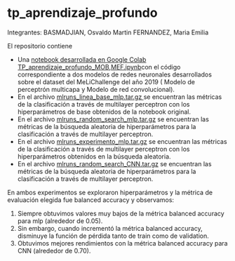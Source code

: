 # tp_aprendizaje_profundo

Integrantes:
BASMADJIAN, Osvaldo Martin
FERNANDEZ, Maria Emilia
 
El repositorio contiene
- Una [notebook desarrollada en Google Colab](https://colab.research.google.com/drive/14TmnnhidXVtJ8tmeZa_jq-A17qTvlDbZ?usp=sharing) [TP_aprendizaje_profundo_MOB,MEF.ipynb](https://github.com/martinbas/tp_aprendizaje_profundo/blob/main/TP_aprendizaje_profundo_MOB%2CMEF.ipynb)con el código correspondiente a dos modelos de redes neuronales desarrollados sobre el dataset del MeLiChallenge del año 2019 ( Modelo de perceptrón multicapa y Modelo de red convolucional).
- En el archivo [mlruns_linea_base_mlp.tar.gz ](https://github.com/martinbas/tp_aprendizaje_profundo/blob/main/mlruns_linea_base_mlp.tar.gz) se encuentran las métricas de la clasificación a través de multilayer perceptron con los hiperparámetros de base obtenidos de la notebook original.
- En el archivo [mlruns_random_search_mlp.tar.gz](https://github.com/martinbas/tp_aprendizaje_profundo/blob/main/mlruns_random_search_mlp.tar.gz) se encuentran las métricas de la búsqueda aleatoria de hiperparámetros para la clasificación a través de multilayer perceptron.
- En el archivo [mlruns_experimento_mlp.tar.gz](https://github.com/martinbas/tp_aprendizaje_profundo/blob/main/mlruns_experimento_mlp.tar.gz) se encuentran las métricas de la clasificación a través de multilayer perceptron con los hiperparámetros obtenidos en la búsqueda aleatoria.
- En el archivo [mlruns_random_search_CNN.tar.gz](https://github.com/martinbas/tp_aprendizaje_profundo/blob/main/mlruns_random_search_CNN.tar.gz) se encuentran las métricas de la búsqueda aleatoria de hiperparámetros para la clasificación a través de multilayer perceptron.
 
En ambos experimentos se exploraron hiperparámetros y la métrica de evaluación elegida fue balanced accuracy y observamos:
1. Siempre obtuvimos valores muy bajos de la métrica balanced accuracy para mlp (alrededor de 0.05).
2. Sin embargo, cuando incrementó la métrica balanced accuracy, disminuye la función de pérdida tanto de train como de validation.
3. Obtuvimos mejores rendimientos con la métrica balanced accuracy para CNN (alrededor de 0.70).
